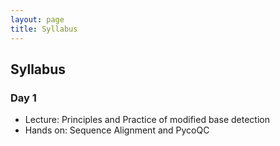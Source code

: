 ```yaml
---
layout: page
title: Syllabus
---
```


## Syllabus

### Day 1

- Lecture: Principles and Practice of modified base detection
- Hands on: Sequence Alignment and PycoQC
